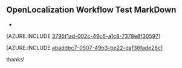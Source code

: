 ## OpenLocalization Workflow Test MarkDown
* 

[AZURE.INCLUDE [3795f1ad-002c-49c6-a1c8-7378e8f30597](calleeMd1.md)]



[AZURE.INCLUDE [abaddbc7-0507-49b3-be22-daf36fade28c](calleeMd2.md)]

 
thanks!